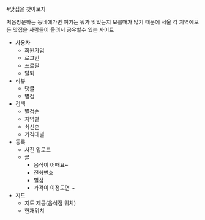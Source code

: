 #맛집을 찾아보자

처음방문하는 동네에가면 여기는 뭐가 맛있는지 모를때가 많기 때문에 서울 각 지역에모든 맛집을 사람들이 올려서 공유할수 있는 사이트 

- 사용자 
   - 회원가입
   - 로그인 
   - 프로필 
   - 탈퇴
- 리뷰 
   - 댓글 
   - 별점
- 검색
   - 별점순
   - 지역별   
   - 최신순
   - 가격대별
- 등록   
   - 사진 업로드
   - 글 
     - 음식이 어때요~
     - 전화번호
     - 별점
     - 가격이 이정도면 ~
- 지도
   - 지도 제공(음식점 위치)
   - 현재위치

